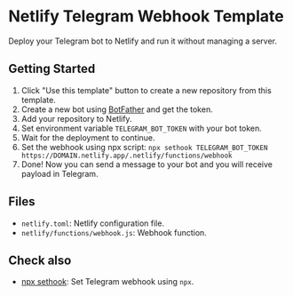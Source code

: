 # Netlify Telegram Webhook Template

Deploy your Telegram bot to Netlify and run it without managing a server.

## Getting Started

1. Click "Use this template" button to create a new repository from this template.
2. Create a new bot using [BotFather](https://t.me/botfather) and get the token.
3. Add your repository to Netlify.
4. Set environment variable `TELEGRAM_BOT_TOKEN` with your bot token.
5. Wait for the deployment to continue.
6. Set the webhook using npx script: `npx sethook TELEGRAM_BOT_TOKEN https://DOMAIN.netlify.app/.netlify/functions/webhook`
7. Done! Now you can send a message to your bot and you will receive payload in Telegram.

## Files

- `netlify.toml`: Netlify configuration file.
- `netlify/functions/webhook.js`: Webhook function.

## Check also

- [npx sethook](https://github.com/vvmspace/sethook): Set Telegram webhook using `npx`.